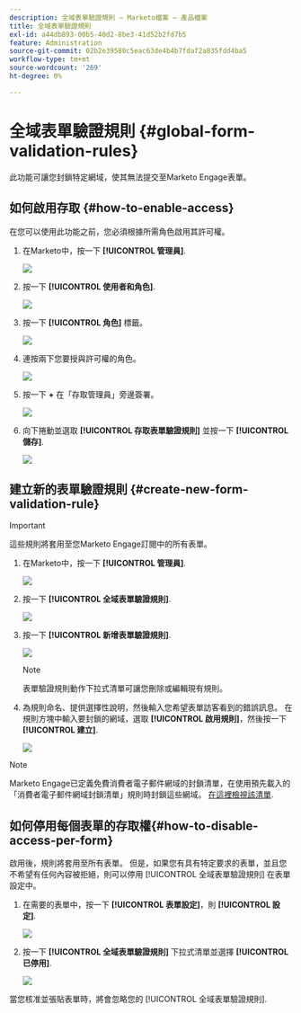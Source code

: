 ```yaml
---
description: 全域表單驗證規則 — Marketo檔案 — 產品檔案
title: 全域表單驗證規則
exl-id: a44db893-00b5-40d2-8be3-41d52b2fd7b5
feature: Administration
source-git-commit: 02b2e39580c5eac63de4b4b7fdaf2a835fdd4ba5
workflow-type: tm+mt
source-wordcount: '269'
ht-degree: 0%

---
```


# 全域表單驗證規則 {#global-form-validation-rules}

此功能可讓您封鎖特定網域，使其無法提交至Marketo Engage表單。

## 如何啟用存取 {#how-to-enable-access}

在您可以使用此功能之前，您必須根據所需角色啟用其許可權。

1. 在Marketo中，按一下 **[!UICONTROL 管理員]**.

   ![](assets/global-form-validation-rules-1.png)

1. 按一下 **[!UICONTROL 使用者和角色]**.

   ![](assets/global-form-validation-rules-2.png)

1. 按一下 **[!UICONTROL 角色]** 標籤。

   ![](assets/global-form-validation-rules-3.png)

1. 連按兩下您要授與許可權的角色。

   ![](assets/global-form-validation-rules-4.png)

1. 按一下 **+** 在「存取管理員」旁邊簽署。

   ![](assets/global-form-validation-rules-5.png)

1. 向下捲動並選取 **[!UICONTROL 存取表單驗證規則]** 並按一下 **[!UICONTROL 儲存]**.

   ![](assets/global-form-validation-rules-6.png)

## 建立新的表單驗證規則 {#create-new-form-validation-rule}

>[!IMPORTANT]
>
>這些規則將套用至您Marketo Engage訂閱中的所有表單。

1. 在Marketo中，按一下 **[!UICONTROL 管理員]**.

   ![](assets/global-form-validation-rules-7.png)

1. 按一下 **[!UICONTROL 全域表單驗證規則]**.

   ![](assets/global-form-validation-rules-8.png)

1. 按一下 **[!UICONTROL 新增表單驗證規則]**.

   ![](assets/global-form-validation-rules-9.png)

   >[!NOTE]
   >
   >表單驗證規則動作下拉式清單可讓您刪除或編輯現有規則。

1. 為規則命名、提供選擇性說明，然後輸入您希望表單訪客看到的錯誤訊息。 在規則方塊中輸入要封鎖的網域，選取 **[!UICONTROL 啟用規則]**，然後按一下 **[!UICONTROL 建立]**.

   ![](assets/global-form-validation-rules-10.png)

>[!NOTE]
>
>Marketo Engage已定義免費消費者電子郵件網域的封鎖清單，在使用預先載入的「消費者電子郵件網域封鎖清單」規則時封鎖這些網域。 [在這裡檢視該清單](/help/marketo/product-docs/administration/settings/assets/freemaildomains.csv).

## 如何停用每個表單的存取權{#how-to-disable-access-per-form}

啟用後，規則將套用至所有表單。 但是，如果您有具有特定要求的表單，並且您不希望有任何內容被拒絕，則可以停用 [!UICONTROL 全域表單驗證規則] 在表單設定中。

1. 在需要的表單中，按一下 **[!UICONTROL 表單設定]**，則 **[!UICONTROL 設定]**.

   ![](assets/global-form-validation-rules-11.png)

1. 按一下 **[!UICONTROL 全域表單驗證規則]** 下拉式清單並選擇 **[!UICONTROL 已停用]**.

   ![](assets/global-form-validation-rules-12.png)

當您核准並張貼表單時，將會忽略您的 [!UICONTROL 全域表單驗證規則].
